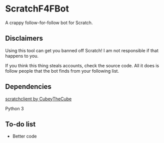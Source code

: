 # ScratchF4FBot
A crappy follow-for-follow bot for Scratch.
## Disclaimers
Using this tool can get you banned off Scratch! I am not responsible if that happens to you.

If you think this thing steals accounts, check the source code. All it does is follow people that the bot finds from your following list.
## Dependencies
[scratchclient by CubeyTheCube](https://github.com/CubeyTheCube/scratchclient)

Python 3

## To-do list
- Better code
